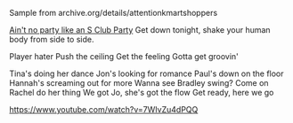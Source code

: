 Sample from archive.org/details/attentionkmartshoppers

[Ain't no party like an S Club Party](https://www.youtube.com/watch?v=MZkgtgr7LhE
)
Get down tonight, shake your human body from side to side.

Player hater
Push the ceiling 
Get the feeling
Gotta get groovin'

Tina's doing her dance
Jon's looking for romance
Paul's down on the floor
Hannah's screaming out for more 
Wanna see Bradley swing? 
Come on Rachel do her thing
We got Jo, she's got the flow
Get ready, here we go

https://www.youtube.com/watch?v=7WIvZu4dPQQ